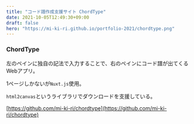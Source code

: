 ```yaml
---
title: "コード譜作成支援サイト ChordType"
date: 2021-10-05T12:49:30+09:00
draft: false
hero: "https://mi-ki-ri.github.io/portfolio-2021/chordtype.png"
---
```


### ChordType

左のペインに独自の記法で入力することで、右のペインにコード譜が出てくるWebアプリ。

1ページしかないが`Nuxt.js`使用。

`html2canvas`というライブラリでダウンロードを支援している。

[https://github.com/mi-ki-ri/chordtype](https://github.com/mi-ki-ri/chordtype)
